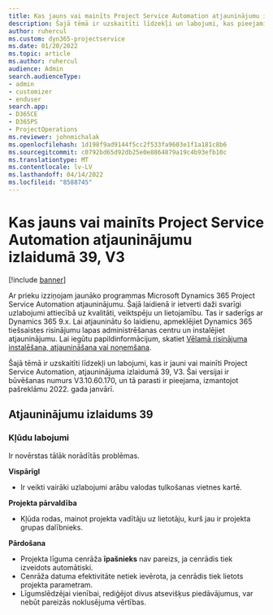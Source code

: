 ```yaml
---
title: Kas jauns vai mainīts Project Service Automation atjauninājumu izlaidumā 39, V3
description: Šajā tēmā ir uzskaitīti līdzekļi un labojumi, kas pieejami Microsoft Dynamics 365 Project Service Automation 39. atjauninājumu laidienā, V3.
author: ruhercul
ms.custom: dyn365-projectservice
ms.date: 01/20/2022
ms.topic: article
ms.author: ruhercul
audience: Admin
search.audienceType:
- admin
- customizer
- enduser
search.app:
- D365CE
- D365PS
- ProjectOperations
ms.reviewer: johnmichalak
ms.openlocfilehash: 1d198f9ad9144f5cc2f533fa9603e1f1a181c8b6
ms.sourcegitcommit: c0792bd65d92db25e0e8864879a19c4b93efb10c
ms.translationtype: MT
ms.contentlocale: lv-LV
ms.lasthandoff: 04/14/2022
ms.locfileid: "8588745"
---
```

# <a name="whats-new-or-changed-in-project-service-automation-update-release-39-v3"></a>Kas jauns vai mainīts Project Service Automation atjauninājumu izlaidumā 39, V3

[!include [banner](../includes/psa-now-project-operations.md)]

Ar prieku izziņojam jaunāko programmas Microsoft Dynamics 365 Project Service Automation atjauninājumu. Šajā laidienā ir ietverti daži svarīgi uzlabojumi attiecībā uz kvalitāti, veiktspēju un lietojamību. Tas ir saderīgs ar Dynamics 365 9.x. Lai atjauninātu šo laidienu, apmeklējiet Dynamics 365 tiešsaistes risinājumu lapas administrēšanas centru un instalējiet atjauninājumu. Lai iegūtu papildinformācijum, skatiet [Vēlamā risinājuma instalēšana, atjaunināšana vai noņemšana](/power-platform/admin/install-remove-preferred-solution).

Šajā tēmā ir uzskaitīti līdzekļi un labojumi, kas ir jauni vai mainīti Project Service Automation, atjauninājuma izlaidumā 39, V3. Šai versijai ir būvēšanas numurs V3.10.60.170, un tā parasti ir pieejama, izmantojot pašreklāmu 2022. gada janvārī.

## <a name="update-release-39"></a>Atjauninājumu izlaidums 39

### <a name="bug-fixes"></a>Kļūdu labojumi

Ir novērstas tālāk norādītās problēmas.

**VispārīgI**

- Ir veikti vairāki uzlabojumi arābu valodas tulkošanas vietnes kartē.

**Projekta pārvaldība**

- Kļūda rodas, mainot projekta vadītāju uz lietotāju, kurš jau ir projekta grupas dalībnieks.

**Pārdošana**

- Projekta līguma cenrāža **īpašnieks** nav pareizs, ja cenrādis tiek izveidots automātiski. 
- Cenrāža datuma efektivitāte netiek ievērota, ja cenrādis tiek lietots projekta parametram.
- Līgumslēdzējai vienībai, rediģējot divus atsevišķus piedāvājumus, var nebūt pareizās noklusējuma vērtības.
